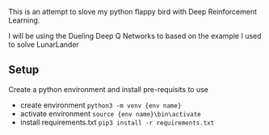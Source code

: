This is an attempt to slove my python flappy bird with Deep Reinforcement Learning.

I will be using the Dueling Deep Q Networks to based on the example I used to solve LunarLander

## Setup

Create a python environment and install pre-requisits to use

* create environment ```python3 -m venv {env name}```
* activate environment ```source {env name}\bin\activate```
* install requirements.txt ```pip3 install -r requirements.txt```